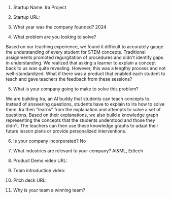 1. Startup Name:
   Ira Project
     
2. Startup URL:
   
3. What year was the company founded?
   2024
   
4. What problem are you looking to solve?

Based on our teaching experience, we found it difficult to accurately gauge the understanding of every student for STEM concepts. Traditional assignments promoted regurgitation of procedures and didn't identify gaps in understanding. We realized that asking a learner to explain a concept back to us was quite revealing. However, this was a lengthy process and not well-standardized. What if there was a product that enabled each student to teach and gave teachers the feedback from these sessions?
   
5. What is your company going to make to solve this problem?
   
We are building Ira, an AI buddy that students can teach concepts to. Instead of answering questions, students have to explain to Ira how to solve them. Ira then "learns" from the explanation and attempts to solve a set of questions. Based on their explanations, we also build a knowledge graph representing the concepts that the students understood and those they didn't. The teachers can then use these knowledge graphs to adapt their future lesson plans or provide personalized interventions.
   
6. Is your company incorporated?
   No
    
7. What industries are relevant to your company?
   AI&ML, Edtech
    
8. Product Demo video URL:
    
9. Team introduction video:
    
10. Pitch deck URL:

11. Why is your team a winning team?


